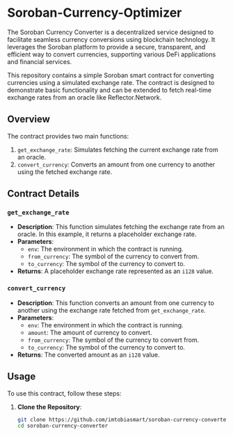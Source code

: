 # Soroban-Currency-Optimizer
The Soroban Currency Converter is a decentralized service designed to facilitate seamless currency conversions using blockchain technology. It leverages the Soroban platform to provide a secure, transparent, and efficient way to convert currencies, supporting various DeFi applications and financial services.

This repository contains a simple Soroban smart contract for converting currencies using a simulated exchange rate. The contract is designed to demonstrate basic functionality and can be extended to fetch real-time exchange rates from an oracle like Reflector.Network.

## Overview

The contract provides two main functions:
1. `get_exchange_rate`: Simulates fetching the current exchange rate from an oracle.
2. `convert_currency`: Converts an amount from one currency to another using the fetched exchange rate.

## Contract Details

### `get_exchange_rate`

- **Description**: This function simulates fetching the exchange rate from an oracle. In this example, it returns a placeholder exchange rate.
- **Parameters**:
  - `env`: The environment in which the contract is running.
  - `from_currency`: The symbol of the currency to convert from.
  - `to_currency`: The symbol of the currency to convert to.
- **Returns**: A placeholder exchange rate represented as an `i128` value.

### `convert_currency`

- **Description**: This function converts an amount from one currency to another using the exchange rate fetched from `get_exchange_rate`.
- **Parameters**:
  - `env`: The environment in which the contract is running.
  - `amount`: The amount of currency to convert.
  - `from_currency`: The symbol of the currency to convert from.
  - `to_currency`: The symbol of the currency to convert to.
- **Returns**: The converted amount as an `i128` value.

## Usage

To use this contract, follow these steps:

1. **Clone the Repository**:
   ```bash
   git clone https://github.com/imtobiasmart/soroban-currency-converter.git
   cd soroban-currency-converter

